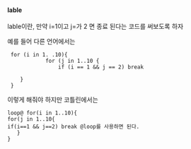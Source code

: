 

#### lable


 lable이란, 만약 i=1이고 j=가 2 면 종료 된다는 코드를 써보도록 하자

 예를 들어 다른 언어에서는
```
 for (i in 1. .10){ 
            for (j in 1..10 {
                if (i == 1 && j == 2) break
        
    } 
 }
 ``` 


 이렇게 해줘야 하지만
 코틀린에서는
```
loop@ for(i in 1..10){
for(j in 1..10{
if(i==1 && j==2) break @loop를 사용하면 된다.
   }
} 
 ```

 


 
